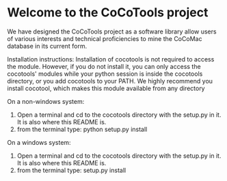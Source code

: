 # Welcome to the CoCoTools project

We have designed the CoCoTools project as a software library allow users of various interests and technical proficiencies to mine the CoCoMac database in its current form.

Installation instructions:
Installation of cocotools is not required to access the module.
However, if you do not install it, you can only access the cocotools' modules while your python session is inside the cocotools directory,
or you add cocotools to your PATH. We highly recommend you install cocotool, which makes this module available from any directory

On a non-windows system:
1) Open a terminal and cd to the cocotools directory with the setup.py in it. It is also where this README is.    
2) from the terminal type: python setup.py install


On a windows system:
1) Open a terminal and cd to the cocotools directory with the setup.py in it. It is also where this README is.    
2) from the terminal type: setup.py install

